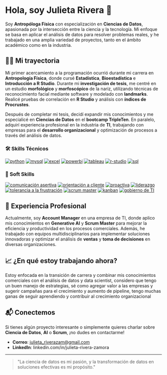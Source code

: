 # Hola, soy Julieta Rivera 👋

Soy **Antropóloga Física** con especialización en **Ciencias de Datos**, apasionada por la intersección entre la ciencia y la tecnología. Mi enfoque se basa en aplicar el análisis de datos para resolver problemas reales, y he trabajado en una amplia variedad de proyectos, tanto en el ámbito académico como en la industria.

## 👩‍💻 Mi trayectoria

Mi primer acercamiento a la programación ocurrió durante mi carrera en **Antropología Física**, donde cursé **Estadística**, **Bioestadística** e **Introducción a R Studio**. Durante mi **investigación de tesis**, me centré en un estudio **morfológico** y **morfoscópico** de la nariz, utilizando técnicas de reconocimiento facial mediante software y modelado con **landmarks**. Realicé pruebas de correlación en **R Studio** y análisis con **índices de Procrustes**.

Después de completar mi tesis, decidí expandir mis conocimientos y me especialicé en **Ciencias de Datos** en el **bootcamp TripleTen**. En paralelo, adquirí experiencia profesional en la industria de **TI**, trabajando con empresas para el **desarrollo organizacional** y optimización de procesos a través del análisis de datos.


<div id="header" align="left">
  <!-- Skills -->
  <h3>🛠️ Skills Técnicos</h3>
  <a href="#"><img decoding="async" src="https://img.shields.io/badge/Python-3776AB?style=for-the-badge&logo=python&logoColor=white" alt="python"/></a>
  <a href="#"><img decoding="async" src="https://img.shields.io/badge/MySQL-6DB33F?style=for-the-badge&logo=mysql&logoColor=white" alt="mysql"/></a>
  <a href="#"><img decoding="async" src="https://img.shields.io/badge/Microsoft_Excel-217346?style=for-the-badge&logo=microsoft-excel&logoColor=white" alt="excel"/></a>
  <a href="#"><img decoding="async" src="https://img.shields.io/badge/Power_BI-FFBE00?style=for-the-badge&logo=Power-BI&logoColor=white" alt="powerbi"/></a>
  <a href="#"><img decoding="async" src="https://img.shields.io/badge/Tableau-E97627?style=for-the-badge&logo=tableau&logoColor=white" alt="tableau"/></a>
  <a href="#"><img decoding="async" src="https://img.shields.io/badge/R-Studio-75AADB?style=for-the-badge&logo=r&logoColor=white" alt="r-studio"/></a>
  <a href="#"><img decoding="async" src="https://img.shields.io/badge/SQL-4479A1?style=for-the-badge&logo=sql&logoColor=white" alt="sql"/></a>
</div>

<div id="header" align="left">
  <!-- Soft Skills -->
  <h3>🤝 Soft Skills</h3>
  <a href="#"><img decoding="async" src="https://img.shields.io/badge/Comunicación_Asertiva-FF6347?style=for-the-badge&logo=communication&logoColor=white" alt="comunicación asertiva"/></a>
  <a href="#"><img decoding="async" src="https://img.shields.io/badge/Orientación_a_Cliente-32CD32?style=for-the-badge&logo=customer-service&logoColor=white" alt="orientación a cliente"/></a>
  <a href="#"><img decoding="async" src="https://img.shields.io/badge/Proactiva-1E90FF?style=for-the-badge&logo=lightbulb&logoColor=white" alt="proactiva"/></a>
  <a href="#"><img decoding="async" src="https://img.shields.io/badge/Liderazgo-FFD700?style=for-the-badge&logo=leadership&logoColor=white" alt="liderazgo"/></a>
  <a href="#"><img decoding="async" src="https://img.shields.io/badge/Tolerancia_a_la_Frustración-FF4500?style=for-the-badge&logo=emotion&logoColor=white" alt="tolerancia a la frustración"/></a>
  <a href="#"><img decoding="async" src="https://img.shields.io/badge/Scrum_Master-00BFFF?style=for-the-badge&logo=scrum&logoColor=white" alt="scrum master"/></a>
  <a href="#"><img decoding="async" src="https://img.shields.io/badge/Kanban-FF6347?style=for-the-badge&logo=trello&logoColor=white" alt="kanban"/></a>
  <a href="#"><img decoding="async" src="https://img.shields.io/badge/Gobierno_de_TI-4B0082?style=for-the-badge&logo=it&logoColor=white" alt="gobierno de TI"/></a>
   
</div>

## 💼 Experiencia Profesional

Actualmente, soy **Account Manager** en una empresa de TI, donde aplico mis conocimientos en **Generative AI** y **Scrum Master** para mejorar la eficiencia y productividad en los procesos comerciales. Además, he trabajado con equipos multidisciplinarios para implementar soluciones innovadoras y optimizar el análisis de **ventas** y **toma de decisiones** en diversas organizaciones.

## 📈 ¿En qué estoy trabajando ahora?

Estoy enfocada en la transición de carrera y combinar mis conocimientos comerciales con el análisis de datos y data scientist, considero que tengo un buen manejo de estrategias, sé como agregar valor a las empresas y sugerir campañas para el crecimiento y aumento de pipeline, tengo muchas ganas de seguir aprendiendo y contribuir al crecimiento organizacional

## 📬 Conectemos

Si tienes algún proyecto interesante o simplemente quieres charlar sobre **Ciencia de Datos**, **AI** o **Scrum**, ¡no dudes en contactarme!

- **Correo**: julieta_riverazam@gmail.com
- **LinkedIn**: linkedin.com/in/julieta-rivera-zamora

---

> "La ciencia de datos es mi pasión, y la transformación de datos en soluciones efectivas es mi propósito."

